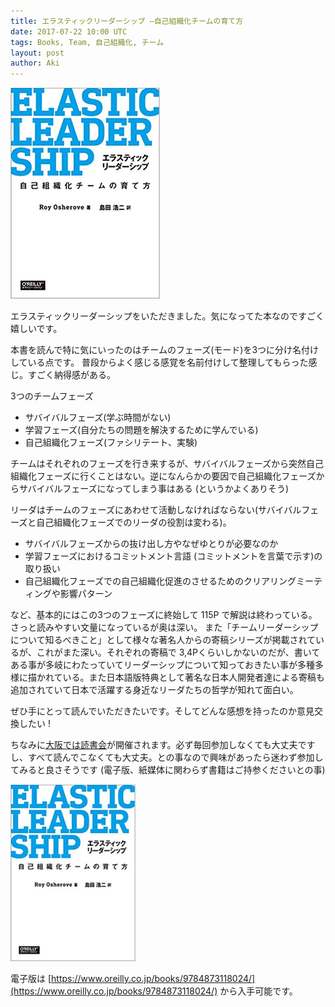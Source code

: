 ```yaml
---
title: エラスティックリーダーシップ ―自己組織化チームの育て方
date: 2017-07-22 10:00 UTC
tags: Books, Team, 自己組織化, チーム
layout: post
author: Aki
---
```


<div class="photo item" style="width: 250px">
  <a href='http://amzn.to/2uZZCcU'>
    <img src="/images/2017-07-01/4873118026.png" alt="4873118026.png" />
  </a>
</div>

エラスティックリーダーシップをいただきました。気になってた本なのですごく嬉しいです。

本書を読んで特に気にいったのはチームのフェーズ(モード)を3つに分け名付けしている点です。
普段からよく感じる感覚を名前付けして整理してもらった感じ。すごく納得感がある。

3つのチームフェーズ

  - サバイバルフェーズ(学ぶ時間がない)
  - 学習フェーズ(自分たちの問題を解決するために学んでいる)
  - 自己組織化フェーズ(ファシリテート、実験)

チームはそれぞれのフェーズを行き来するが、サバイバルフェーズから突然自己組織化フェーズに行くことはない。逆になんらかの要因で自己組織化フェーズからサバイバルフェーズになってしまう事はある (というかよくありそう)

リーダはチームのフェーズにあわせて活動しなければならない(サバイバルフェーズと自己組織化フェーズでのリーダの役割は変わる)。

- サバイバルフェーズからの抜け出し方やなぜゆとりが必要なのか
- 学習フェーズにおけるコミットメント言語 (コミットメントを言葉で示す)の取り扱い
- 自己組織化フェーズでの自己組織化促進のさせるためのクリアリングミーティングや影響パターン

など、基本的にはこの3つのフェーズに終始して 115P で解説は終わっている。さっと読みやすい文量になっているが奥は深い。
また「チームリーダーシップについて知るべきこと」として様々な著名人からの寄稿シリーズが掲載されているが、これがまた深い。それぞれの寄稿で 3,4Pくらいしかないのだが、書いてある事が多岐にわたっていてリーダーシップについて知っておきたい事が多種多様に描かれている。また日本語版特典として著名な日本人開発者達による寄稿も追加されていて日本で活躍する身近なリーダたちの哲学が知れて面白い。

ぜひ手にとって読んでいただきたいです。そしてどんな感想を持ったのか意見交換したい !

ちなみに[大阪では読書会](https://shin-osaka-agile.connpass.com/event/61928/)が開催されます。必ず毎回参加しなくても大丈夫ですし、すべて読んでこなくても大丈夫。との事なので興味があったら迷わず参加してみると良さそうです (電子版、紙媒体に関わらず書籍はご持参くださいとの事)

<div class="photo item" style="width: 200px">
  <a href='http://amzn.to/2uZZCcU'>
    <img src="/images/2017-07-01/4873118026.png" alt="4873118026.png" />
  </a>
</div>

電子版は [https://www.oreilly.co.jp/books/9784873118024/](https://www.oreilly.co.jp/books/9784873118024/) から入手可能です。
